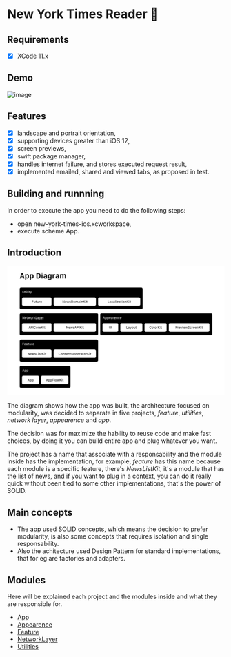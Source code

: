 # New York Times Reader 📱

## Requirements

- [x] XCode 11.x

## Demo

![image](resources/demo.gif)

## Features

- [x] landscape and portrait orientation,
- [x] supporting devices greater than iOS 12,
- [x] screen previews,
- [x] swift package manager,
- [x] handles internet failure, and stores executed request result,
- [x] implemented emailed, shared and viewed tabs, as proposed in test.

## Building and runnning

In order to execute the app you need to do the following steps:

- open new-york-times-ios.xcworkspace,
- execute scheme App.

## Introduction

![Image](resources/diagram.png)

The diagram shows how the app was built, the architecture focused on modularity, was decided to separate in five projects, *feature*, *utilities*, *network layer*, *appearence* and *app*. 

The decision was for maximize the hability to reuse code and make fast choices, by doing it you can build entire app and plug whatever you want. 

The project has a name that associate with a responsability and the module inside has the implementation, for example, *feature* has this name because each module is a specific feature, there's *NewsListKit*, it's a module that has the list of news, and if you want to plug in a context, you can do it really quick without been tied to some other implementations, that's the power of SOLID.

## Main concepts

- The app used SOLID concepts, which means the decision to prefer modularity, is also some concepts that requires isolation and single responsability.
- Also the achitecture used Design Pattern for standard implementations, that for eg are factories and adapters.

## Modules

Here will be explained each project and the modules inside and what they are responsible for.

- [App](/App/README.md)
- [Appearence](/Appearence/README.md)
- [Feature](/Feature/README.md)
- [NetworkLayer](/NetworkLayer/README.md)
- [Utilities](/Utilities/README.md)
